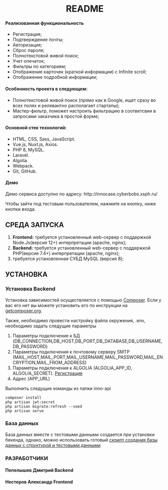 <p align="center">
    <h1 align="center">README</h1>
    </p>
    
<h4>Реализованная функциональность</h4>
<ul>
    <li>Регистрация;</li>
   <li>Подтверждение почты;</li>
    <li>Авторизация;</li>
    <li>Сброс пароля;</li>
  <li>Полнотекстовой живой поиск;</li>
	<li>Учет опечаток;</li>
 <li>Фильтры по категориям;</li>
 <li>Отображение карточек (краткой информации) с Infinite scroll;</li>
 <li>Отображение подробной информации;</li>
</ul> 
<h4>Особенность проекта в следующем:</h4>
<ul>
 <li>Полнотекстовой живой поиск (прямо как в Google, ищет сразу во всех полях и релевантно располагает стартапы);</li>
 <li>Мастер-фильтр, поможет настроить фильтрацию в соответсвии в запросами заказчика в простой форме;</li>
 </ul>
<h4>Основной стек технологий:</h4>
<ul>
	<li>HTML, CSS, Sass, JavaScript.</li>
   <li>Vue.js, Nuxt.js, Axios.</li>
	<li>PHP 8, MySQL.</li>
	<li>Laravel.</li>
	<li>Algolia.</li>
	<li>Webpack.</li>
 <li>Git, GitHub.</li>
  
 </ul>
<h4>Демо</h4>
<p>Демо сервиса доступно по адресу: http://innocase.cyberbobs.xsph.ru/ </p>
<p>Чтобы зайти под тестовым пользователем, нажмите на кнопку, ниже кнопки входа.</p>




СРЕДА ЗАПУСКА
------------
1) <b>Frontend:</b> требуется установленный web-сервер с поддержкой Node.Js(версия 12+) интерпретации (apache, nginx);
2) <b>Backend:</b> требуется установленный web-сервер с поддержкой PHP(версия 7.4+) интерпретации (apache, nginx);
3) требуется установленная СУБД MySQL (версия 8);


УСТАНОВКА
------------
### Установка Backend

Установка зависимостей осуществляется с помощью [Composer](http://getcomposer.org/). Если у вас его нет вы можете установить его по инструкции
на [getcomposer.org](http://getcomposer.org/doc/00-intro.md#installation-nix).

Также, необходимо провести настройку файла окружения, .env, необходимо задать следущие параметры
1) Параметры подключение к БД (DB_CONNECTION,DB_HOST,DB_PORT,DB_DATABASE,DB_USERNAME,DB_PASSWORD)
2) Параметры подключения к почтовому серверу SMTP (MAIL_HOST,MAIL_PORT,MAIL_USERNAME,MAIL_PASSWORD,MAIL_ENCRYPTION,MAIL_FROM_ADDRESS)
3) Параметры подключения к ALGOLIA (ALGOLIA_APP_ID, ALGOLIA_SECRET). [Регистрация](https://www.algolia.com/users/sign_up)
4) Адрес (APP_URL)

Выполнить следущие команды из папки inno-api
~~~
composer install
php artisan jwt:secret
php artisan migrate:refresh --seed
php artisan serve
~~~

### База данных

База данных вместе с тестовыми данными создается при установки бекенда, однако, можно использовать готовый [скрипт создания базы данных с структурой и тестовыми данными](https://raw.githubusercontent.com/TTepel7/INNO-ShowCase/main/Database.sql)


### РАЗРАБОТЧИКИ

<h4>Пепелышев Дмитрий Backend</h4>
<h4>Нестеров Александр Frontend</h4>

